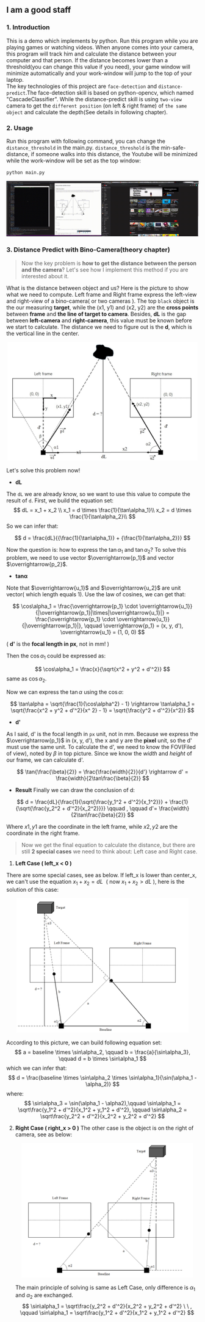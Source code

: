

## I am a good staff

### 1. Introduction
This is a demo which implements by python. Run this program while you are playing games or watching videos. When anyone comes into your camera, this program will track him and calculate the distance between your computer and that person. If the distance becomes lower than a threshold(you can change this value if you need), your game window will minimize automatically and your work-window will jump to the top of your laptop.<br>
The key technologies of this project are `face-detection` and `distance-predict`.The face-detection skill is based on python-opencv, which named "CascadeClassifier". While the distance-predict skill is using `two-view` camera to get the `different position` (on left & right frame) of `the same object` and calculate the depth(See details in following chapter).

### 2. Usage
Run this program with following command, you can change the `distance_threshold` in the main.py. `distance_threshold` is the min-safe-distance, if someone walks into this distance, the Youtube will be minimized while the work-window will be set as the top window:

```python
python main.py
```

<div align=center><img src="assets/example.gif"></div>

 

### 3. Distance Predict with Bino-Camera(theory chapter)

> Now the key problem is **how to get the distance between the person and the camera**? Let's see how I implement this method if you are interested about it.

What is the distance between object and us? Here is the picture to show what we need to compute. Left frame and Right frame express the left-view and right-view of a bino-camera( or two cameras ). The top `black` object is the our measuring **target**, while the (x1, y1) and (x2, y2) are the **cross points** between **frame** and **the line of target to camera**. Besides, **dL** is the gap between **left-camera** and **right-camera**, this value must be known before we start to calculate. The distance we need to figure out is the **d**, which is the vertical line in the center.

<div align=center><img src="assets/distance_predict_image.jpg" width=500></div>

Let's solve this problem now!

* **dL**

The `dL` we are already know, so we want to use this value to compute the result of `d`. First, we build the equation set:
$$
dL = x_1 + x_2 \\
x_1 = d \times \frac{1}{\tan\alpha_1}\\
x_2 = d \times \frac{1}{\tan\alpha_2}\\
$$
So we can infer that:

$$
d = \frac{dL}{{\frac{1}{\tan\alpha_1}} + {\frac{1}{\tan\alpha_2}}}
$$

Now the question is: how to express the $\tan\alpha_1$ and $\tan\alpha_2$? To solve this problem, we need to use vector $\overrightarrow{p_1}$ and vector $\overrightarrow{p_2}$.

* **tanα**

Note that $\overrightarrow{u_1}$ and $\overrightarrow{u_2}$ are unit vector( which length equals 1). Use the law of cosines, we can get that: 

$$
\cos\alpha_1 = \frac{\overrightarrow{p_1} \cdot \overrightarrow{u_1}}{|\overrightarrow{p_1}|\times|\overrightarrow{u_1}|} = \frac{\overrightarrow{p_1} \cdot \overrightarrow{u_1}}{|\overrightarrow{p_1}|}, \qquad \overrightarrow{p_1} = (x, y, d'), \overrightarrow{u_1} = (1, 0, 0)
$$

( **d'** is the **focal length in px**, not in mm! )

Then the $\cos\alpha_1$ could be expressed as: 

$$
\cos\alpha_1 = \frac{x}{\sqrt{x^2 + y^2 + d'^2}}
$$
same as $\cos\alpha_2$.

Now we can express the $\tan\alpha$ using the $\cos\alpha$:

$$
\tan\alpha = \sqrt{\frac{1}{\cos\alpha^2} - 1} \rightarrow \tan\alpha_1 = \sqrt{\frac{x^2 + y^2 + d'^2}{x^ 2} - 1} = \sqrt{\frac{y^2 + d'^2}{x^2}}
$$

* **d'**

As I said, d' is the focal length in `px` unit, not in mm. Because we express the $\overrightarrow{p_1}$ in (x, y, d'), the x and y are the **pixel** unit, so the d' must use the same unit. To calculate the d', we need to know the FOV(Filed of view), noted by $\beta$ in top picture. Since we know the *width* and *height* of our frame, we can calculate d'.

$$
\tan{\frac{\beta}{2}} = \frac{\frac{width}{2}}{d'} \rightarrow d' = \frac{width}{2\tan\frac{\beta}{2}}
$$

* **Result**
Finally we can draw the conclusion of d:

$$
d = \frac{dL}{\frac{1}{\sqrt{\frac{y_1^2 + d'^2}{x_1^2}}} + \frac{1}{\sqrt{\frac{y_2^2 + d'^2}{x_2^2}}}} \qquad , \qquad d'= \frac{width}{2\tan\frac{\beta}{2}}
$$

Where $x1, y1$ are the coordinate in the left frame, while $x2, y2$ are the coordinate in the right frame.

> Now we get the final equation to calculate the distance, but there are still **2 special cases** we need to think about: Left case and Right case.

1. **Left Case ( left_x < 0 )**

There are some special cases, see as below. If left_x is lower than center_x, we can't use the equation $x_1 + x_2 = dL$ &nbsp;( now $x_1 + x_2 > dL$ ), here is the solution of this case:

<div align=center><img src="assets/special case1.png" width=450></div>

According to this picture, we can build following equation set:
$$
a = baseline \times \sin\alpha_2, \qquad b = \frac{a}{\sin\alpha_3}, \qquad d = b \times \sin\alpha_1
$$
which we can infer that:
$$
d = \frac{baseline \times \sin\alpha_2 \times \sin\alpha_1}{\sin(\alpha_1 - \alpha_2)}
$$
where:
$$
\sin\alpha_3 = \sin(\alpha_1 - \alpha2),\qquad \sin\alpha_1 = \sqrt\frac{y_1^2 + d'^2}{x_1^2 + y_1^2 + d'^2}, \qquad  \sin\alpha_2 = \sqrt\frac{y_2^2 + d'^2}{x_2^2 + y_2^2 + d'^2}
$$

2. **Right Case ( right_x > 0 )**
   The other case is the object is on the right of camera, see as below:
   
   <div align=center><img src="assets/special case2.png" width=450></div>
   
   The main principle of solving is same as Left Case, only difference is $\alpha_1$ and $\alpha_2$ are exchanged.
$$
\sin\alpha_1 = \sqrt\frac{y_2^2 + d'^2}{x_2^2 + y_2^2 + d'^2} \ \ , \qquad  \sin\alpha_1 = \sqrt\frac{y_1^2 + d'^2}{x_1^2 + y_1^2 + d'^2}
$$